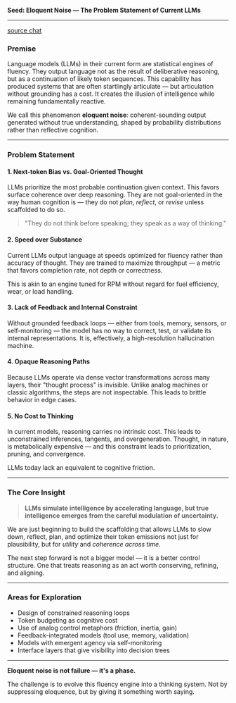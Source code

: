 **Seed: Eloquent Noise — The Problem Statement of Current LLMs**  

---
[source chat](https://chatgpt.com/share/684af018-3a40-8005-96b3-e1b362baad16)  
### Premise

Language models (LLMs) in their current form are statistical engines of fluency. They output language not as the result of deliberative reasoning, but as a continuation of likely token sequences. This capability has produced systems that are often startlingly articulate — but articulation without grounding has a cost. It creates the illusion of intelligence while remaining fundamentally reactive.

We call this phenomenon **eloquent noise**: coherent-sounding output generated without true understanding, shaped by probability distributions rather than reflective cognition.

---

### Problem Statement

#### 1. **Next-token Bias vs. Goal-Oriented Thought**
LLMs prioritize the most probable continuation given context. This favors surface coherence over deep reasoning. They are not goal-oriented in the way human cognition is — they do not *plan*, *reflect*, or *revise* unless scaffolded to do so.

> "They do not think before speaking; they speak as a way of thinking."

#### 2. **Speed over Substance**
Current LLMs output language at speeds optimized for fluency rather than accuracy of thought. They are trained to maximize throughput — a metric that favors completion rate, not depth or correctness.

This is akin to an engine tuned for RPM without regard for fuel efficiency, wear, or load handling.

#### 3. **Lack of Feedback and Internal Constraint**
Without grounded feedback loops — either from tools, memory, sensors, or self-monitoring — the model has no way to correct, test, or validate its internal representations. It is, effectively, a high-resolution hallucination machine.

#### 4. **Opaque Reasoning Paths**
Because LLMs operate via dense vector transformations across many layers, their "thought process" is invisible. Unlike analog machines or classic algorithms, the steps are not inspectable. This leads to brittle behavior in edge cases.

#### 5. **No Cost to Thinking**
In current models, reasoning carries no intrinsic cost. This leads to unconstrained inferences, tangents, and overgeneration. Thought, in nature, is metabolically expensive — and this constraint leads to prioritization, pruning, and convergence.

LLMs today lack an equivalent to cognitive friction.

---

### The Core Insight

> **LLMs simulate intelligence by accelerating language, but true intelligence emerges from the careful modulation of uncertainty.**

We are just beginning to build the scaffolding that allows LLMs to slow down, reflect, plan, and optimize their token emissions not just for plausibility, but for *utility* and *coherence across time*.

The next step forward is not a bigger model — it is a better control structure. One that treats reasoning as an act worth conserving, refining, and aligning.

---

### Areas for Exploration

- Design of constrained reasoning loops
- Token budgeting as cognitive cost
- Use of analog control metaphors (friction, inertia, gain)
- Feedback-integrated models (tool use, memory, validation)
- Models with emergent agency via self-monitoring
- Interface layers that give visibility into decision trees

---

**Eloquent noise is not failure — it's a phase.**

The challenge is to evolve this fluency engine into a thinking system. Not by suppressing eloquence, but by giving it something worth saying.

